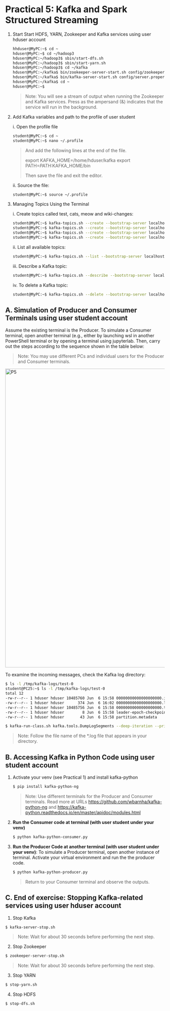 # Practical 5: Kafka and Spark Structured Streaming

1. Start Start HDFS, YARN, Zookeeper and Kafka services using user hduser account
   ~~~bash
   hhduser@MyPC:~$ cd ~
   hduser@MyPC:~$ cd ~/hadoop3 
   hduser@MyPC:~/hadoop3$ sbin/start-dfs.sh
   hduser@MyPC:~/hadoop3$ sbin/start-yarn.sh
   hduser@MyPC:~/hadoop3$ cd ~/kafka
   hduser@MyPC:~/kafka$ bin/zookeeper-server-start.sh config/zookeeper.properties &
   hduser@MyPC:~/kafka$ bin/kafka-server-start.sh config/server.properties &
   hduser@MyPC:~/kafka$ cd ~
   hduser@MyPC:~$ 
   ~~~
   > Note: You will see a stream of output when running the Zookeeper and Kafka services. Press <enter> as the ampersand (&) indicates that the service will run in the background.

2. Add Kafka variables and path to the profile of user student

   i. Open the profile file
      ~~~bash
      student@MyPC:~$ cd ~
      student@MyPC:~$ nano ~/.profile
      ~~~
      > And add the following lines at the end of the file.
      > 
      > export KAFKA_HOME=/home/hduser/kafka
      > export PATH=$PATH:$KAFKA_HOME/bin
      > 
      > Then save the file and exit the editor.

    ii. Source the file:
      ~~~bash
      student@MyPC:~$ source ~/.profile
      ~~~
      
3. Managing Topics Using the Terminal

   i. Create topics called test, cats, meow and wiki-changes:
      ~~~bash
      student@MyPC:~$ kafka-topics.sh --create --bootstrap-server localhost:9092 --replication-factor 1 --partitions 1 --topic test
      student@MyPC:~$ kafka-topics.sh --create --bootstrap-server localhost:9092 --replication-factor 1 --partitions 1 --topic cats
      student@MyPC:~$ kafka-topics.sh --create --bootstrap-server localhost:9092 --replication-factor 1 --partitions 1 --topic meow
      student@MyPC:~$ kafka-topics.sh --create --bootstrap-server localhost:9092 --replication-factor 1 --partitions 1 --topic wiki-changes
      ~~~
      
   ii. List all available topics:
      ~~~bash
      student@MyPC:~$ kafka-topics.sh --list --bootstrap-server localhost:9092
      ~~~
      
   iii. Describe a Kafka topic:
      ~~~bash
      student@MyPC:~$ kafka-topics.sh --describe --bootstrap-server localhost:9092 --topic test
      ~~~
      
   iv. To delete a Kafka topic:
      ~~~bash
      student@MyPC:~$ kafka-topics.sh --delete --bootstrap-server localhost:9092 --topic test
      ~~~



## A. Simulation of Producer and Consumer Terminals using user student account
Assume the existing terminal is the Producer. To simulate a Consumer terminal, open another terminal (e.g., either by launching wsl in another PowerShell terminal or by opening a terminal using jupyterlab. Then, carry out the steps according to the sequence shown in the table below:
> Note: You may use different PCs and individual users for the Producer and Consumer terminals.

<img width="943" alt="P5" src="https://github.com/user-attachments/assets/94e95cdf-ca6c-4779-98bd-7c4fe7d4e7ba">

To examine the incoming messages, check the Kafka log directory:
~~~bash
$ ls -l /tmp/kafka-logs/test-0
student@PC25:~$ ls -l /tmp/kafka-logs/test-0
total 12
-rw-r--r-- 1 hduser hduser 10485760 Jun  6 15:58 00000000000000000000.index
-rw-r--r-- 1 hduser hduser      374 Jun  6 16:02 00000000000000000000.log
-rw-r--r-- 1 hduser hduser 10485756 Jun  6 15:58 00000000000000000000.timeindex
-rw-r--r-- 1 hduser hduser        8 Jun  6 15:58 leader-epoch-checkpoint
-rw-r--r-- 1 hduser hduser       43 Jun  6 15:58 partition.metadata

$ kafka-run-class.sh kafka.tools.DumpLogSegments --deep-iteration --print-data-log --files /tmp/kafka-logs/test-0/00000000000000000000.log
~~~
> Note: Follow the file name of the *.log file that appears in your directory.



## B. Accessing Kafka in Python Code using user student account

1. Activate your venv (see Practical 1) and install kafka-python
   ~~~bash
   $ pip install kafka-python-ng
   ~~~
   > Note: Use different terminals for the Producer and Consumer terminals.
   > Read more at URLs https://github.com/wbarnha/kafka-python-ng and https://kafka-python.readthedocs.io/en/master/apidoc/modules.html

2. **Run the Consumer code at terminal (with user student under your venv)**
   ~~~bash
   $ python kafka-python-consumer.py
   ~~~
   
3. **Run the Producer Code at another terminal (with user student under your venv)**: To simulate a Producer terminal, open another instance of terminal. Activate your virtual environment and run the the producer code.
   ~~~bash
   $ python kafka-python-producer.py
   ~~~
   > Return to your Consumer terminal and observe the outputs.


## C. End of exercise: Stopping Kafka-related services using user hduser account

1. Stop Kafka
~~~bash
$ kafka-server-stop.sh
~~~
> Note: Wait for about 30 seconds before performing the next step.


2. Stop Zookeeper
~~~bash
$ zookeeper-server-stop.sh
~~~
> Note: Wait for about 30 seconds before performing the next step.


3. Stop YARN
~~~bash
$ stop-yarn.sh
~~~

4. Stop HDFS
~~~bash
$ stop-dfs.sh
~~~
